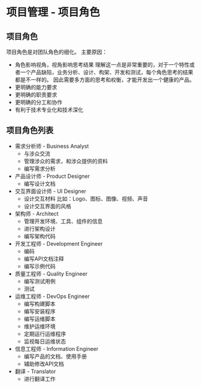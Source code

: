 # 项目管理 - 项目角色

## 项目角色
项目角色是对团队角色的细化。
主要原因：
- 角色影响视角，视角影响思考结果
  理解这一点是非常重要的，对于一个特性或者一个产品缺陷，业务分析、设计、构架、开发和测试，每个角色思考的结果都是不一样的。
  因此需要多方面的思考和权衡，才能开发出一个健康的产品。
- 更明确的能力要求
- 更明确的职责要求
- 更明确的分工和协作
- 有利于技术专业化和技术深化

## 项目角色列表

- 需求分析师 - Business Analyst
  - 与涉众交流
  - 管理涉众的需求，和涉众提供的资料
  - 编写需求分析
- 产品设计师 - Product Designer
  - 编写设计文档
- 交互界面设计师 - UI Designer
  - 设计交互材料
    比如：Logo、图标、图像、视频、声音
  - 设计交互界面的风格
- 架构师 - Architect
  - 管理开发环境、工具、组件的信息
  - 进行架构设计
  - 编写架构代码
- 开发工程师 - Development Engineer
  - 编码
  - 编写API文档注释
  - 编写示例代码
- 质量工程师 - Quality Engineer
  - 编写测试用例
  - 测试
- 运维工程师 - DevOps Engineer
  - 编写构建脚本
  - 编写安装程序
  - 编写运维脚本
  - 维护运维环境
  - 定期运行运维程序
  - 监视每日运维状态
- 信息工程师 - Information Engineer
  - 编写产品的文档、使用手册
  - 辅助修改API文档
- 翻译 - Translator
  - 进行翻译工作
